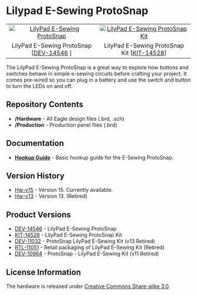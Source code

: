 Lilypad E-Sewing ProtoSnap
====================

<table class="table table-hover table-striped table-bordered">
  <tr>
   <td><a href="https://www.sparkfun.com/products/14546"><div align="center"><img src="https://cdn.sparkfun.com//assets/parts/1/2/6/7/3/14546-01.jpg" title="LilyPad E-Sewing ProtoSnap"></div></a></center></td>
   <td><a href="https://www.sparkfun.com/products/14528"><div align="center"><img src="https://cdn.sparkfun.com//assets/parts/1/2/6/1/2/14528-02.jpg" title="LilyPad E-Sewing ProtoSnap Kit"></div></a></td>
  </tr>
  <tr>
    <td><div align="center">LilyPad E-Sewing ProtoSnap [<a href="https://www.sparkfun.com/products/14546">DEV-14546</a> ]</div></td>
    <td><div align="center">LilyPad E-Sewing ProtoSnap Kit [<a href="https://www.sparkfun.com/products/14528">KIT-14528</a>]</div></td>
  </tr>
</table>

The LilyPad E-Sewing ProtoSnap is a great way to explore how buttons and switches behave in simple e-sewing circuits before crafting your project. It comes pre-wired so you can plug in a battery and use the switch and button to turn the LEDs on and off. 

Repository Contents
-------------------
* **/Hardware** - All Eagle design files (.brd, .sch)
* **/Production** - Production panel files (.brd)

Documentation
--------------
* **[Hookup Guide](https://www.sparkfun.com/tutorials/307)** - Basic hookup guide for the E-Sewing ProtoSnap.

Version History
---------------
* [Hw-v15](https://github.com/sparkfun/LilyPad_E-Sewing_Kit/releases/tag/Hw-v15) - Version 15. Currently available.
* [Hw-v13](https://github.com/sparkfun/LilyPad_E-Sewing_Kit/releases/tag/Hw-v13) - Version 13. (Retired)

Product Versions
----------------
* [DEV-14546](https://www.sparkfun.com/products/14546) - LilyPad E-Sewing ProtoSnap
* [KIT-14528](https://www.sparkfun.com/products/14528) - LilyPad E-Sewing ProtoSnap Kit
* [DEV-11032](https://www.sparkfun.com/products/11032) - ProtoSnap LilyPad E-Sewing Kit (v13 Retired)
* [RTL-11051](https://www.sparkfun.com/products/11051) - Retail packaging of LilyPad E-Sewing Kit (Retired)
* [DEV-10964](https://www.sparkfun.com/products/retired/10964) - ProtoSnap - LilyPad E-Sewing Kit (v11 Retired)

License Information
-------------------
The hardware is released under [Creative Commons Share-alike 3.0](http://creativecommons.org/licenses/by-sa/3.0/). 
